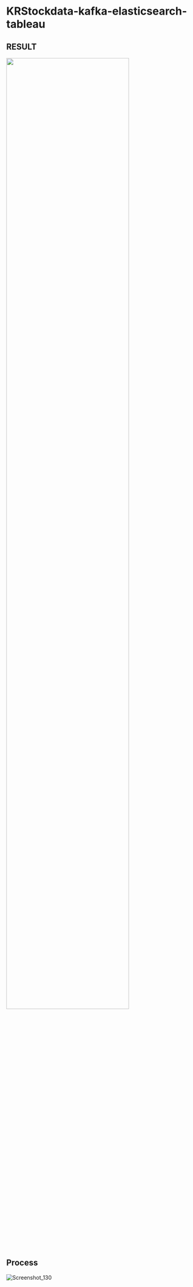 # KRStockdata-kafka-elasticsearch-tableau   

## RESULT   
<img width="80%" src="https://user-images.githubusercontent.com/66659846/115668645-54e06480-a382-11eb-8562-cb2dda93cdb6.gif"/>   

## Process   
![Screenshot_130](https://user-images.githubusercontent.com/66659846/115668980-bb658280-a382-11eb-95bb-ae4054421af6.png)   
